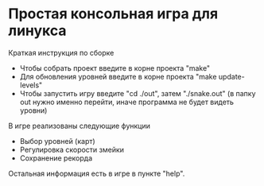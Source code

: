 # Простая консольная игра для линукса

  Краткая инструкция по сборке
  - Чтобы собрать проект введите в корне проекта "make"
  - Для обновления уровней введите в корне проекта "make update-levels"
  - Чтобы запустить игру введите "cd ./out", затем "./snake.out"
    (в папку out нужно именно перейти, иначе программа не будет видеть уровни)
  
  В игре реализованы следующие функции
  - Выбор уровней (карт)
  - Регулировка скорости змейки
  - Сохранение рекорда
  
  Остальная информация есть в игре в пункте "help".
